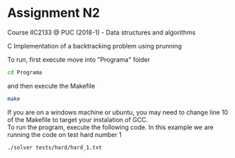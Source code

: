 # Assignment N2
Course IIC2133 @ PUC (2018-1) - Data structures and algorithms 

C Implementation of a backtracking problem using prunning

To run, first execute move into "Programa" folder

```bash
cd Programa
```

and then execute the Makefile

```bash
make
```

If you are on a windows machine or ubuntu, you may need to change line 10 of the Makefile to target your instalation of GCC.
\
To run the program, execute the following code. In this example we are running the code on test hard number 1

```bash
./solver tests/hard/hard_1.txt